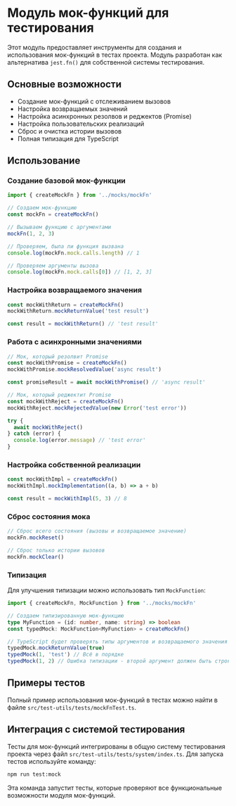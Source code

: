 # Модуль мок-функций для тестирования

Этот модуль предоставляет инструменты для создания и использования мок-функций в тестах проекта. Модуль разработан как альтернатива `jest.fn()` для собственной системы тестирования.

## Основные возможности

- Создание мок-функций с отслеживанием вызовов
- Настройка возвращаемых значений
- Настройка асинхронных резолвов и реджектов (Promise)
- Настройка пользовательских реализаций
- Сброс и очистка истории вызовов
- Полная типизация для TypeScript

## Использование

### Создание базовой мок-функции

```typescript
import { createMockFn } from '../mocks/mockFn'

// Создаем мок-функцию
const mockFn = createMockFn()

// Вызываем функцию с аргументами
mockFn(1, 2, 3)

// Проверяем, была ли функция вызвана
console.log(mockFn.mock.calls.length) // 1

// Проверяем аргументы вызова
console.log(mockFn.mock.calls[0]) // [1, 2, 3]
```

### Настройка возвращаемого значения

```typescript
const mockWithReturn = createMockFn()
mockWithReturn.mockReturnValue('test result')

const result = mockWithReturn() // 'test result'
```

### Работа с асинхронными значениями

```typescript
// Мок, который резолвит Promise
const mockWithPromise = createMockFn()
mockWithPromise.mockResolvedValue('async result')

const promiseResult = await mockWithPromise() // 'async result'

// Мок, который реджектит Promise
const mockWithReject = createMockFn()
mockWithReject.mockRejectedValue(new Error('test error'))

try {
  await mockWithReject()
} catch (error) {
  console.log(error.message) // 'test error'
}
```

### Настройка собственной реализации

```typescript
const mockWithImpl = createMockFn()
mockWithImpl.mockImplementation((a, b) => a + b)

const result = mockWithImpl(5, 3) // 8
```

### Сброс состояния мока

```typescript
// Сброс всего состояния (вызовы и возвращаемое значение)
mockFn.mockReset()

// Сброс только истории вызовов
mockFn.mockClear()
```

### Типизация

Для улучшения типизации можно использовать тип `MockFunction`:

```typescript
import { createMockFn, MockFunction } from '../mocks/mockFn'

// Создаем типизированную мок-функцию
type MyFunction = (id: number, name: string) => boolean
const typedMock: MockFunction<MyFunction> = createMockFn()

// TypeScript будет проверять типы аргументов и возвращаемого значения
typedMock.mockReturnValue(true)
typedMock(1, 'test') // Всё в порядке
typedMock(1, 2) // Ошибка типизации - второй аргумент должен быть строкой
```

## Примеры тестов

Полный пример использования мок-функций в тестах можно найти в файле `src/test-utils/tests/mockFnTest.ts`.

## Интеграция с системой тестирования

Тесты для мок-функций интегрированы в общую систему тестирования проекта через файл `src/test-utils/tests/system/index.ts`. Для запуска тестов используйте команду:

```bash
npm run test:mock
```

Эта команда запустит тесты, которые проверяют все функциональные возможности модуля мок-функций. 